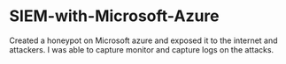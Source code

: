 # SIEM-with-Microsoft-Azure
Created a honeypot on Microsoft azure and exposed it to the internet and attackers. I was able to capture monitor and capture logs on the attacks.
